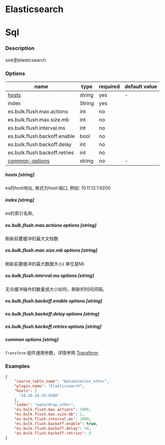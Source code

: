 # Elasticsearch

# Sql

### Description

sink到elasticsearch

### Options

| name                                     | type   | required | default value |
| ---------------------------------------- | ------ | -------- | ------------- |
| [hosts](#hosts)                          | string | yes      | -             |
| index                                    | String | yes      |               |
| es.bulk.flush.max.actions                | int    | no       |               |
| es.bulk.flush.max.size.mb                | int    | no       |               |
| es.bulk.flush.interval.ms                | int    | no       |               |
| es.bulk.flush.backoff.enable             | bool   | no       |               |
| es.bulk.flush.backoff.delay              | int    | no       |               |
| es.bulk.flush.backoff.retries            | int    | no       |               |
| [common-options](#common-options-string) | string | no       | -             |

##### hosts [string]

es的host地址, 格式为host:端口, 例如: 10.11.12.1:9200

##### index [string]

es的索引名称, 

##### es.bulk.flush.max.actions options [string]

刷新前要缓冲的最大文档数

##### es.bulk.flush.max.size.mb options [string]

刷新前要缓冲的最大数据大小( 单位是M)

##### es.bulk.flush.interval.ms options [string]

无论缓冲操作的数量或大小如何，刷新的时间间隔。

##### es.bulk.flush.backoff.enable options [string]



##### es.bulk.flush.backoff.delay options [string]



##### es.bulk.flush.backoff.retries options [string]



##### common options [string]

`Transform` 组件通用参数，详情参照 [Transform]()

### Examples

```json
{
    "source_table_name": "DataSelector_other",
    "plugin_name": "Elasticsearch",
    "hosts": [
      "10.10.14.51:9200"
    ],
    "index": "waterdrop_other",
    "es.bulk.flush.max.actions": 1000,
    "es.bulk.flush.max.size.mb": 2,
    "es.bulk.flush.interval.ms": 1000,
    "es.bulk.flush.backoff.enable": true,
    "es.bulk.flush.backoff.delay": 50,
    "es.bulk.flush.backoff.retries": 8
}
```

